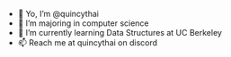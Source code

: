 - 👋 Yo, I’m @quincythai
- 👀 I’m majoring in computer science
- 🌱 I’m currently learning Data Structures at UC Berkeley
- 📫 Reach me at quincythai on discord

<!---
quincythai/quincythai is a ✨ special ✨ repository because its `README.md` (this file) appears on your GitHub profile.
You can click the Preview link to take a look at your changes.
--->
